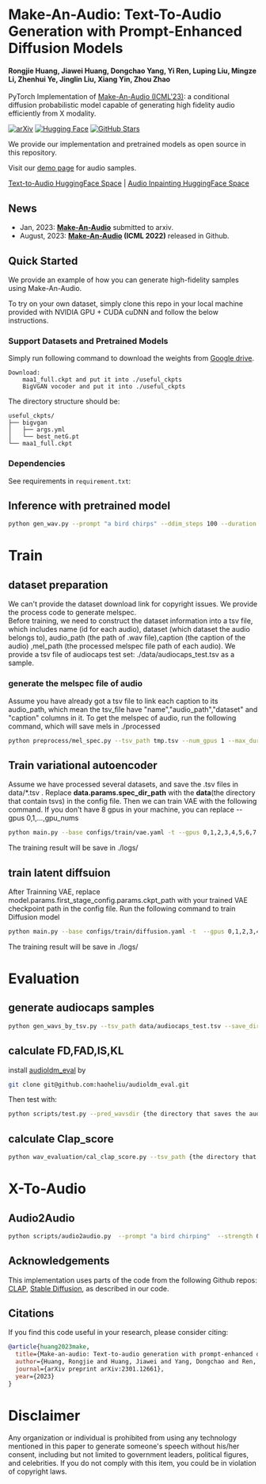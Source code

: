 # Make-An-Audio: Text-To-Audio Generation with Prompt-Enhanced Diffusion Models

#### Rongjie Huang, Jiawei Huang, Dongchao Yang, Yi Ren, Luping Liu, Mingze Li, Zhenhui Ye, Jinglin Liu, Xiang Yin, Zhou Zhao

PyTorch Implementation of [Make-An-Audio (ICML'23)](https://arxiv.org/abs/2301.12661): a conditional diffusion probabilistic model capable of generating high fidelity audio efficiently from X modality.

[![arXiv](https://img.shields.io/badge/arXiv-Paper-<COLOR>.svg)](https://arxiv.org/abs/2301.12661)
[![Hugging Face](https://img.shields.io/badge/%F0%9F%A4%97%20Hugging%20Face-blue)](https://huggingface.co/spaces/AIGC-Audio/Make_An_Audio)
[![GitHub Stars](https://img.shields.io/github/stars/Text-to-Audio/Make-An-Audio?style=social)](https://github.com/Text-to-Audio/Make-An-Audio)

We provide our implementation and pretrained models as open source in this repository.

Visit our [demo page](https://text-to-audio.github.io/) for audio samples.

[Text-to-Audio HuggingFace Space](https://huggingface.co/spaces/AIGC-Audio/Make_An_Audio) | [Audio Inpainting HuggingFace Space](https://huggingface.co/spaces/AIGC-Audio/Make_An_Audio_inpaint)

## News
- Jan, 2023: **[Make-An-Audio](https://arxiv.org/abs/2207.06389)** submitted to arxiv.
- August, 2023: **[Make-An-Audio](https://arxiv.org/abs/2301.12661) (ICML 2022)** released in Github. 

## Quick Started
We provide an example of how you can generate high-fidelity samples using Make-An-Audio.

To try on your own dataset, simply clone this repo in your local machine provided with NVIDIA GPU + CUDA cuDNN and follow the below instructions.


### Support Datasets and Pretrained Models

Simply run following command to download the weights from [Google drive](https://drive.google.com/drive/folders/1zZTI3-nHrUIywKFqwxlFO6PjB66JA8jI?usp=drive_link).
```
Download:
    maa1_full.ckpt and put it into ./useful_ckpts  
    BigVGAN vocoder and put it into ./useful_ckpts  
```
The directory structure should be:
```
useful_ckpts/
├── bigvgan
│   ├── args.yml
│   └── best_netG.pt
└── maa1_full.ckpt
```


### Dependencies
See requirements in `requirement.txt`:

## Inference with pretrained model
```bash
python gen_wav.py --prompt "a bird chirps" --ddim_steps 100 --duration 10 --scale 3 --n_samples 1 --save_name "results"
```
# Train
## dataset preparation
We can't provide the dataset download link for copyright issues. We provide the process code to generate melspec.  
Before training, we need to construct the dataset information into a tsv file, which includes name (id for each audio), dataset (which dataset the audio belongs to), audio_path (the path of .wav file),caption (the caption of the audio) ,mel_path (the processed melspec file path of each audio). We provide a tsv file of audiocaps test set: ./data/audiocaps_test.tsv as a sample.
### generate the melspec file of audio
Assume you have already got a tsv file to link each caption to its audio_path, which mean the tsv_file have "name","audio_path","dataset" and "caption" columns in it.
To get the melspec of audio, run the following command, which will save mels in ./processed
```bash
python preprocess/mel_spec.py --tsv_path tmp.tsv --num_gpus 1 --max_duration 10
```
## Train variational autoencoder
Assume we have processed several datasets, and save the .tsv files in data/*.tsv . Replace **data.params.spec_dir_path** with the **data**(the directory that contain tsvs) in the config file. Then we can train VAE with the following command. If you don't have 8 gpus in your machine, you can replace --gpus 0,1,...,gpu_nums
```bash
python main.py --base configs/train/vae.yaml -t --gpus 0,1,2,3,4,5,6,7
```
The training result will be save in ./logs/
## train latent diffsuion
After Trainning VAE, replace model.params.first_stage_config.params.ckpt_path with your trained VAE checkpoint path in the config file.
Run the following command to train Diffusion model
```bash
python main.py --base configs/train/diffusion.yaml -t  --gpus 0,1,2,3,4,5,6,7
```
The training result will be save in ./logs/
# Evaluation
## generate audiocaps samples
```bash
python gen_wavs_by_tsv.py --tsv_path data/audiocaps_test.tsv --save_dir audiocaps_gen
```

## calculate FD,FAD,IS,KL
install [audioldm_eval](https://github.com/haoheliu/audioldm_eval) by
```bash
git clone git@github.com:haoheliu/audioldm_eval.git
```
Then test with:
```bash
python scripts/test.py --pred_wavsdir {the directory that saves the audios you generated} --gt_wavsdir {the directory that saves audiocaps test set waves}
```
## calculate Clap_score
```bash
python wav_evaluation/cal_clap_score.py --tsv_path {the directory that saves the audios you generated}/result.tsv
```
# X-To-Audio
## Audio2Audio
```bash
python scripts/audio2audio.py  --prompt "a bird chirping"  --strength 0.3 --init-audio sample.wav --ckpt useful_ckpts/maa1_full.ckpt --vocoder_ckpt useful_ckpts/bigvgan --config configs/text_to_audio/txt2audio_args.yaml --outdir audio2audio_samples
```

## Acknowledgements
This implementation uses parts of the code from the following Github repos:
[CLAP](https://github.com/LAION-AI/CLAP),
[Stable Diffusion](https://github.com/CompVis/stable-diffusion),
as described in our code.

## Citations ##
If you find this code useful in your research, please consider citing:
```bibtex
@article{huang2023make,
  title={Make-an-audio: Text-to-audio generation with prompt-enhanced diffusion models},
  author={Huang, Rongjie and Huang, Jiawei and Yang, Dongchao and Ren, Yi and Liu, Luping and Li, Mingze and Ye, Zhenhui and Liu, Jinglin and Yin, Xiang and Zhao, Zhou},
  journal={arXiv preprint arXiv:2301.12661},
  year={2023}
}
```

# Disclaimer ##
Any organization or individual is prohibited from using any technology mentioned in this paper to generate someone's speech without his/her consent, including but not limited to government leaders, political figures, and celebrities. If you do not comply with this item, you could be in violation of copyright laws.
